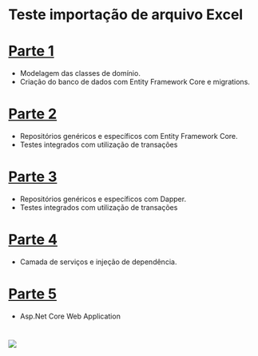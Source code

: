 # Teste importação de arquivo Excel

# <a href="https://medium.com/@adlerpagliarini/97e8aa6ca35" target="_blank">Parte 1</a>
- Modelagem das classes de domínio.
- Criação do banco de dados com Entity Framework Core e migrations.

# <a href="https://medium.com/@adlerpagliarini/a821d501e317" target="_blank">Parte 2</a>
- Repositórios genéricos e específicos com Entity Framework Core.
- Testes integrados com utilização de transações

# <a href="https://medium.com/@adlerpagliarini/bf5373206ac" target="_blank">Parte 3</a>
- Repositórios genéricos e específicos com Dapper.
- Testes integrados com utilização de transações

# <a href="https://medium.com/@adlerpagliarini/8a4157e88d61" target="_blank">Parte 4</a>
- Camada de serviços e injeção de dependência.

# <a href="https://medium.com/@adlerpagliarini/44093e0083c7" target="_blank">Parte 5</a>
- Asp.Net Core Web Application

#
<img src="https://github.com/adlerpagliarini/RepositoryPattern-Dapper-EFCore/blob/master/screen.JPG" />
